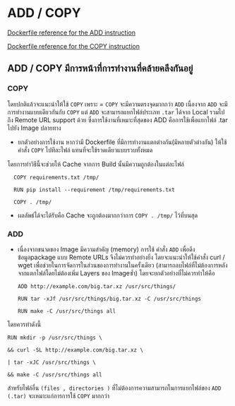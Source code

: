 # ADD / COPY

[Dockerfile reference for the ADD instruction](https://docs.docker.com/engine/reference/builder/#add)

[Dockerfile reference for the COPY instruction](https://docs.docker.com/engine/reference/builder/#copy)

## ADD / COPY มีการหน้าที่การทำงานที่คล้ายคลึงกันอยู่ 

### COPY

โดยปกติแล้วจะแนะนำให้ใช้ `COPY` เพราะ = `COPY` จะมีความตรงจุดมากกว่า `ADD`
เนื่องจาก `ADD` จะมีการทำงานแบบเดียวกันกับ `COPY` แต่ `ADD` จะสามารถแยกไฟล์ประเภท `.tar` ได้จาก Local รวมไปถึง Remote URL support ด้วย 
ซึ่งการใช้งานที่เหมาะที่สุดของ ADD คือการใช้เพื่อแยกไฟล์ .tar ไปยัง Image ปลายทาง

* ยกตัวอย่างการใช้งาน
หากว่ามี Dockerfile ที่มีการทำงานแตกต่างกัน(มีหลายตัวต่างกัน) ให้ใช้คำสั่ง `COPY` ไปทีละไฟล์ แทนที่จะใช้รวดเดียวแบบรวบทั้งหมด 

โดยการทำวิธีนี้จะช่วยให้ Cache จากการ Build นั้นมีความถูกต้องในแต่ละไฟล์ 

      COPY requirements.txt /tmp/

      RUN pip install --requirement /tmp/requirements.txt
  
      COPY . /tmp/

- ผลลัพธ์ได้จะได้รับคือ Cache จะถูกต้องมากกว่าการ `COPY . /tmp/` ไว้ที่บนสุด

### ADD 
- เนื่องจากขนาดของ Image มีความสำคัญ (memory) การใช้ คำสั่ง `ADD` เพื่อดึงข้อมูลpackage แบบ Remote URLs จึงไม่ควรทำอย่างยิ่ง
โดยจะแนะนำให้ใช้คำสั่ง curl / wget เพื่อช่วยในการจัดการในส่วนของการทำงานในครั้งเดียว (สามารถลบไฟล์ที่ไม่ต้องการหลังจากแตกไฟล์โดยไม่ต้องเพิ่ม Layers ของ Imageซ้ำ)
โดยจะยกตัวอย่างที่ไม่ควรทำให้คือ

      ADD http://example.com/big.tar.xz /usr/src/things/

      RUN tar -xJf /usr/src/things/big.tar.xz -C /usr/src/things

      RUN make -C /usr/src/things all

โดยควรทำดังนี้

    RUN mkdir -p /usr/src/things \

    && curl -SL http://example.com/big.tar.xz \
    
    | tar -xJC /usr/src/things \
    
    && make -C /usr/src/things all
    
สำหรับไฟล์อื่น `(files , directories )` ที่ไม่ต้องการความสามารถในการแยกไฟล์ของ `ADD (.tar)` จะเหมาะแก่การการใช้ `COPY` มากกว่า 
